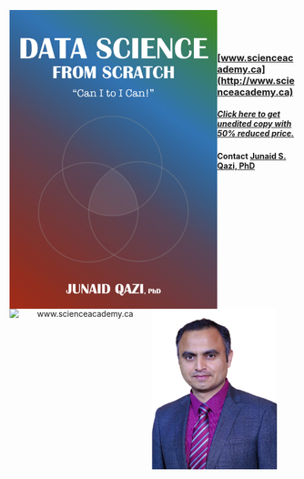 <a href='https://leanpub.com/data-science-from-scratch'>
<p align="center">
  <img src="Book_Cover.jpeg" width="365" align="left">
</p>
</a>


<a href='http://www.scienceacademy.ca'>
  <p align="center">
    <img src="http://scienceacademy.ca/wp-content/uploads/2018/12/Logo_SA.png" width="250" align="left" title="www.scienceacademy.ca">
  </p>
</a>
<br><br><br>

### [www.scienceacademy.ca](http://www.scienceacademy.ca)
##### [Click here to get unedited copy with 50% reduced price.](https://leanpub.com/data-science-from-scratch)

#### Contact [Junaid S. Qazi, PhD](https://www.linkedin.com/in/jqazi/)

<p align="center">
  <img src="Qazi.png" width="220" align="left">
</p>

